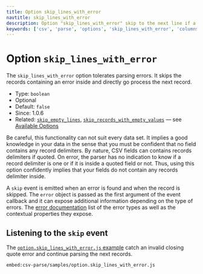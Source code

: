 ```yaml
---
title: Option skip_lines_with_error
navtitle: skip_lines_with_error
description: Option "skip_lines_with_error" skip to the next line if a parsing error occurred.
keywords: ['csv', 'parse', 'options', 'skip_lines_with_error', 'columns']
---
```


# Option `skip_lines_with_error`

The `skip_lines_with_error` option tolerates parsing errors. It skips the records containing an error inside and directly go process the next record.

* Type: `boolean`
* Optional
* Default: `false`
* Since: 1.0.6
* Related: [`skip_empty_lines`](/parse/options/skip_empty_lines/), [`skip_records_with_empty_values`](/parse/options/skip_records_with_empty_values/) &mdash; see [Available Options](/parse/options/#available-options)

Be careful, this functionality can not suit every data set. It implies a good knowledge in your data in the sense that you must be confident that no field contains any record delimiters. By nature, CSV fields can contains records delimiters if quoted. On error, the parser has no indication to know if a record delimiter is one or if it is inside a quoted field or not. Thus, using this option confidently implies that your fields do not contain any records delimiter inside.

A `skip` event is emitted when an error is found and when the record is skipped. The `error` object is passed as the first argument of the event callback and it can expose additional information depending on the type of errors. The [error documentation](/parse/errors/) list of the error types as well as the contextual properties they expose.

## Listening to the `skip` event

The [`option.skip_lines_with_error.js` example](https://github.com/adaltas/node-csv/blob/master/packages/csv-parse/samples/option.skip_lines_with_error.js) catch an invalid closing quote error and continue parsing the next records.

`embed:csv-parse/samples/option.skip_lines_with_error.js`

